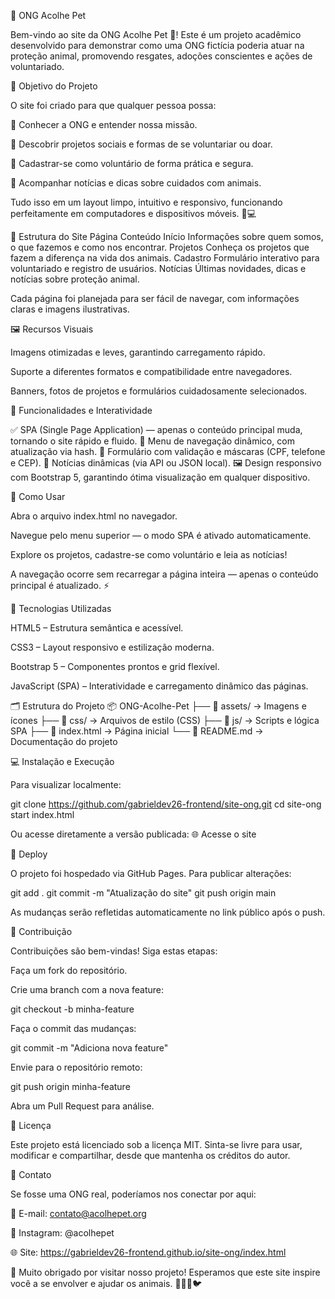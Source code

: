 🐾 ONG Acolhe Pet

Bem-vindo ao site da ONG Acolhe Pet 💚!
Este é um projeto acadêmico desenvolvido para demonstrar como uma ONG fictícia poderia atuar na proteção animal, promovendo resgates, adoções conscientes e ações de voluntariado.

🌟 Objetivo do Projeto

O site foi criado para que qualquer pessoa possa:

🐶 Conhecer a ONG e entender nossa missão.

💚 Descobrir projetos sociais e formas de se voluntariar ou doar.

📝 Cadastrar-se como voluntário de forma prática e segura.

📰 Acompanhar notícias e dicas sobre cuidados com animais.

Tudo isso em um layout limpo, intuitivo e responsivo, funcionando perfeitamente em computadores e dispositivos móveis. 📱💻

📄 Estrutura do Site
Página	Conteúdo
Início	Informações sobre quem somos, o que fazemos e como nos encontrar.
Projetos	Conheça os projetos que fazem a diferença na vida dos animais.
Cadastro	Formulário interativo para voluntariado e registro de usuários.
Notícias	Últimas novidades, dicas e notícias sobre proteção animal.

Cada página foi planejada para ser fácil de navegar, com informações claras e imagens ilustrativas.

🖼️ Recursos Visuais

Imagens otimizadas e leves, garantindo carregamento rápido.

Suporte a diferentes formatos e compatibilidade entre navegadores.

Banners, fotos de projetos e formulários cuidadosamente selecionados.

🚀 Funcionalidades e Interatividade

✅ SPA (Single Page Application) — apenas o conteúdo principal muda, tornando o site rápido e fluido.
🧭 Menu de navegação dinâmico, com atualização via hash.
🧾 Formulário com validação e máscaras (CPF, telefone e CEP).
📰 Notícias dinâmicas (via API ou JSON local).
🖼️ Design responsivo com Bootstrap 5, garantindo ótima visualização em qualquer dispositivo.

🧩 Como Usar

Abra o arquivo index.html no navegador.

Navegue pelo menu superior — o modo SPA é ativado automaticamente.

Explore os projetos, cadastre-se como voluntário e leia as notícias!

A navegação ocorre sem recarregar a página inteira — apenas o conteúdo principal é atualizado. ⚡

🎨 Tecnologias Utilizadas

HTML5 – Estrutura semântica e acessível.

CSS3 – Layout responsivo e estilização moderna.

Bootstrap 5 – Componentes prontos e grid flexível.

JavaScript (SPA) – Interatividade e carregamento dinâmico das páginas.

🗂️ Estrutura do Projeto
📦 ONG-Acolhe-Pet
├── 📁 assets/           → Imagens e ícones
├── 📁 css/              → Arquivos de estilo (CSS)
├── 📁 js/               → Scripts e lógica SPA
├── 📄 index.html        → Página inicial
└── 📄 README.md         → Documentação do projeto

💻 Instalação e Execução

Para visualizar localmente:

git clone https://github.com/gabrieldev26-frontend/site-ong.git
cd site-ong
start index.html


Ou acesse diretamente a versão publicada:
🌐 Acesse o site

🚢 Deploy

O projeto foi hospedado via GitHub Pages.
Para publicar alterações:

git add .
git commit -m "Atualização do site"
git push origin main


As mudanças serão refletidas automaticamente no link público após o push.

🤝 Contribuição

Contribuições são bem-vindas!
Siga estas etapas:

Faça um fork do repositório.

Crie uma branch com a nova feature:

git checkout -b minha-feature


Faça o commit das mudanças:

git commit -m "Adiciona nova feature"


Envie para o repositório remoto:

git push origin minha-feature


Abra um Pull Request para análise.

📜 Licença

Este projeto está licenciado sob a licença MIT.
Sinta-se livre para usar, modificar e compartilhar, desde que mantenha os créditos do autor.

💌 Contato

Se fosse uma ONG real, poderíamos nos conectar por aqui:

📧 E-mail: contato@acolhepet.org

📸 Instagram: @acolhepet

🌐 Site: https://gabrieldev26-frontend.github.io/site-ong/index.html

💛 Muito obrigado por visitar nosso projeto!
Esperamos que este site inspire você a se envolver e ajudar os animais. 🐶🐱🐢🐦

